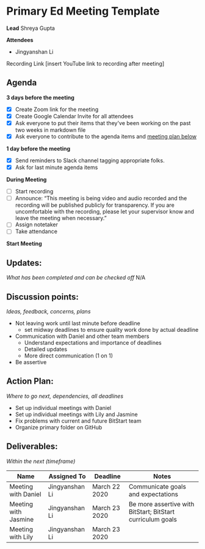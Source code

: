 # Primary Ed Meeting Template
**Lead**
Shreya Gupta

**Attendees**
* Jingyanshan Li 

Recording Link
[insert YouTube link to recording after meeting]

## Agenda
**3 days before the meeting**
- [X] Create Zoom link for the meeting
- [X] Create Google Calendar Invite for all attendees
- [X] Ask everyone to put their items that they've been working on the past two weeks in markdown file
- [X] Ask everyone to contribute to the agenda items and [meeting plan below](https://github.com/shreyagupta98/people/blob/master/meeting_template.md#updates)

**1 day before the meeting**
- [X] Send reminders to Slack channel tagging appropriate folks. 
- [X] Ask for last minute agenda items

**During Meeting**
- [ ] Start recording
- [ ] Announce:
“This meeting is being video and audio recorded and the recording will be published publicly for transparency. If you are uncomfortable with the recording, please let your supervisor know and leave the meeting when necessary.”
- [ ] Assign notetaker
- [ ] Take attendance

**Start Meeting**

## Updates:
*What has been completed and can be checked off*
N/A

## Discussion points:
*Ideas, feedback, concerns, plans*
* Not leaving work until last minute before deadline
  - set midway deadlines to ensure quality work done by actual deadline
* Communication with Daniel and other team members
  - Understand expectations and importance of deadlines
  - Detailed updates
  - More direct communication (1 on 1)
* Be assertive

## Action Plan:
*Where to go next, dependencies, all deadlines*
* Set up individual meetings with Daniel 
* Set up individual meetings with Lily and Jasmine
* Fix problems with current and future BitStart team
* Organize primary folder on GitHub

## Deliverables:
*Within the next (timeframe)*

Name  | Assigned To | Deadline | Notes
------|-------------|----------|------
Meeting with Daniel | Jingyanshan Li | March 22 2020 | Communicate goals and expectations
Meeting with Jasmine | Jingyanshan Li | March 23 2020 | Be more assertive with BitStart; BitStart curriculum goals
Meeting with Lily | Jingyanshan Li | March 23 2020 | 

